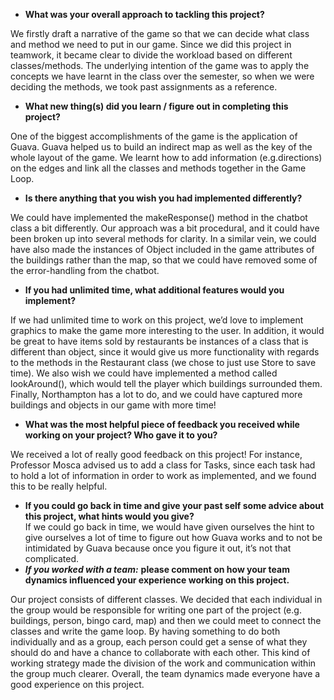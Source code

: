 * **What was your overall approach to tackling this project?**

We firstly draft a narrative of the game so that we can decide what class and method we need to put in our game. Since we did this project in teamwork, it became clear to divide the workload based on different classes/methods. The underlying intention of the game was to apply the concepts we have learnt in the class over the semester, so when we were deciding the methods, we took past assignments as a reference. 

* **What new thing(s) did you learn / figure out in completing this project?**

One of the biggest accomplishments of the game is the application of Guava. Guava helped us to build an indirect map as well as the key of the whole layout of the game. We learnt how to add information (e.g.directions) on the edges and link all the classes and methods together in the Game Loop. 

* **Is there anything that you wish you had implemented differently?**

We could have implemented the makeResponse() method in the chatbot class a bit differently. Our approach was a bit procedural, and it could have been broken up into several methods for clarity. In a similar vein, we could have also made the instances of Object included in the game attributes of the buildings rather than the map, so that we could have removed some of the error-handling from the chatbot.

* **If you had unlimited time, what additional features would you implement?**

If we had unlimited time to work on this project, we’d love to implement graphics to make the game more interesting to the user. In addition, it would be great to have items sold by restaurants be instances of a class that is different than object, since it would give us more functionality with regards to the methods in the Restaurant class (we chose to just use Store to save time). We also wish we could have implemented a method called lookAround(), which would tell the player which buildings surrounded them. Finally, Northampton has a lot to do, and we could have captured more buildings and objects in our game with more time\!

* **What was the most helpful piece of feedback you received while working on your project? Who gave it to you?**

We received a lot of really good feedback on this project\! For instance, Professor Mosca advised us to add a class for Tasks, since each task had to hold a lot of information in order to work as implemented, and we found this to be really helpful.

* **If you could go back in time and give your past self some advice about this project, what hints would you give?**  
  If we could go back in time, we would have given ourselves the hint to give ourselves a lot of time to figure out how Guava works and to not be intimidated by Guava because once you figure it out, it’s not that complicated.  
* ***If you worked with a team:*** **please comment on how your team dynamics influenced your experience working on this project.**

Our project consists of different classes. We decided that each individual in the group would be responsible for writing one part of the project (e.g. buildings, person, bingo card, map) and then we could meet to connect the classes and write the game loop. By having something to do both individually and as a group, each person could get a sense of what they should do and have a chance to collaborate with each other. This kind of working strategy made the division of the work and communication within the group much clearer. Overall, the team dynamics made everyone have a good experience on this project.

